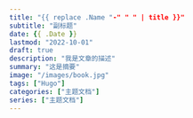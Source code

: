 ```yaml
---
title: "{{ replace .Name "-" " " | title }}"
subtitle: "副标题"
date: {{ .Date }}
lastmod: "2022-10-01"
draft: true
description: "我是文章的描述"
summary: "这是摘要"
image: "/images/book.jpg"
tags: ["Hugo"]
categories: ["主题文档"]
series: ["主题文档"]
---
```


